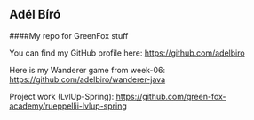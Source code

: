 ﻿## Adél Bíró
####My repo for GreenFox stuff

You can find my GitHub profile here: https://github.com/adelbiro  

Here is my Wanderer game from week-06: https://github.com/adelbiro/wanderer-java  

Project work (LvlUp-Spring): https://github.com/green-fox-academy/rueppellii-lvlup-spring

